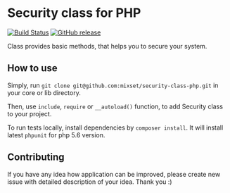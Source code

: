 # Security class for PHP

[![Build Status](https://travis-ci.org/mixset/security-class-php.png)](https://travis-ci.org/mixset/security-class-php)
[![GitHub release](https://img.shields.io/github/release/mixset/security-class-php.svg)](https://GitHub.com/mixset/security-class-php/releases/)

Class provides basic methods, that helps you to secure your system.  

## How to use

Simply, run `git clone git@github.com:mixset/security-class-php.git` in your core or lib directory.

Then, use `include`, `require` or `__autoload()` function, to add Security class to your project. 


To run tests locally, install dependencies by `composer install`.
It will install latest `phpunit` for php 5.6 version.

##  Contributing

If you have any idea how application can be improved, please create new issue with detailed description of your idea. Thank you :)